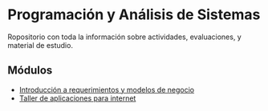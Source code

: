 # Programación y Análisis de Sistemas

Ropositorio con toda la información sobre actividades, evaluaciones, y material de estudio.

## Módulos
* [Introducción a requerimientos y modelos de negocio](https://github.com/jpgt155/estudio/blob/main/Introduccio%CC%81n%20a%20requerimientos%20y%20modelos%20de%20negocio/README.md)
* [Taller de aplicaciones para internet](https://github.com/jpgt155/estudio/tree/main/Taller%20de%20aplicaciones%20para%20internet)
